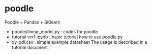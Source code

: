 # poodle
Poodle = Pandas + SKlearn

- poodle/linear_model.py : codes for poodle
- tutorial ver1.ipynb : basic tutorial how to use poodle.py 
- xy_pdl.csv : simple example datasheet
    The usage is described in a tutorial document 
